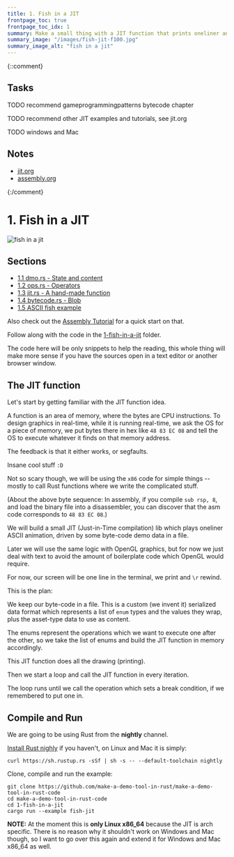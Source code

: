 ```yaml
---
title: 1. Fish in a JIT
frontpage_toc: true
frontpage_toc_idx: 1
summary: Make a small thing with a JIT function that prints oneliner animated ASCII graphics.
summary_image: "/images/fish-jit-f100.jpg"
summary_image_alt: "fish in a jit"
---
```


{::comment}
## Tasks

TODO recommend gameprogrammingpatterns bytecode chapter

TODO recommend other JIT examples and tutorials, see jit.org

TODO windows and Mac

## Notes

- [jit.org](~/org/notes/jit.org)
- [assembly.org](~/org/notes/assembly.org)

{:/comment}

# 1. Fish in a JIT

![fish in a jit](/images/fish-jit.gif)

## Sections

- [1.1 dmo.rs - State and content](/1-1-dmo-rs.html)
- [1.2 ops.rs - Operators](/1-2-ops-rs.html)
- [1.3 jit.rs - A hand-made function](/1-3-jit-rs.html)
- [1.4 bytecode.rs - Blob](/1-4-bytecode-rs.html)
- [1.5 ASCII fish example](/1-5-ascii-fish-example.html)

Also check out the [Assembly Tutorial](/assembly-tutorial.html) for a quick start on that.

Follow along with the code in the [1-fish-in-a-jit][code] folder.

[code]: https://github.com/make-a-demo-tool-in-rust/make-a-demo-tool-in-rust-code/1-fish-in-a-jit/

The code here will be only snippets to help the reading, this whole thing will
make more sense if you have the sources open in a text editor or another browser
window.

## The JIT function

Let's start by getting familiar with the JIT function idea.

A function is an area of memory, where the bytes are CPU instructions. To design
graphics in real-time, while it is running real-time, we ask the OS for a piece
of memory, we put bytes there in hex like `48 83 EC 08` and tell the OS to
execute whatever it finds on that memory address.

The feedback is that it either works, or segfaults.

Insane cool stuff `:D`

Not so scary though, we will be using the `x86` code for simple things -- mostly
to call Rust functions where we write the complicated stuff.

(About the above byte sequence: In assembly, if you compile `sub rsp, 8`, and
load the binary file into a disassembler, you can discover that the asm code
corresponds to `48 83 EC 08`.)

We will build a small JIT (Just-in-Time compilation) lib which plays oneliner
ASCII animation, driven by some byte-code demo data in a file.

Later we will use the same logic with OpenGL graphics, but for now we just deal
with text to avoid the amount of boilerplate code which OpenGL would require.

For now, our screen will be one line in the terminal, we print and `\r` rewind.

This is the plan:

We keep our byte-code in a file. This is a custom (we invent it) serialized data
format which represents a list of `enum` types and the values they wrap, plus
the asset-type data to use as content.

The enums represent the operations which we want to execute one after the other,
so we take the list of enums and build the JIT function in memory accordingly.

This JIT function does all the drawing (printing).

Then we start a loop and call the JIT function in every iteration.

The loop runs until we call the operation which sets a break condition, if we
remembered to put one in.

## Compile and Run

We are going to be using Rust from the **nightly** channel.

[Install Rust nighly][rustup] if you haven't, on Linux and Mac it is simply:

[rustup]: https://www.rust-lang.org/en-US/other-installers.html

~~~
curl https://sh.rustup.rs -sSf | sh -s -- --default-toolchain nightly
~~~

Clone, compile and run the example:

~~~
git clone https://github.com/make-a-demo-tool-in-rust/make-a-demo-tool-in-rust-code
cd make-a-demo-tool-in-rust-code
cd 1-fish-in-a-jit
cargo run --example fish-jit
~~~

**NOTE:** At the moment this is **only Linux x86_64** because the JIT is arch
specific. There is no reason why it shouldn't work on Windows and Mac though, so
I want to go over this again and extend it for Windows and Mac x86_64 as well.

